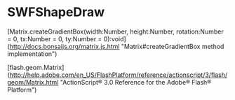 # SWFShapeDraw
[Matrix.createGradientBox(width:Number, height:Number, rotation:Number = 0, tx:Number = 0, ty:Number = 0):void] (http://docs.bonsaijs.org/matrix.js.html "Matrix#createGradientBox method implementation")

[flash.geom.Matrix] (http://help.adobe.com/en_US/FlashPlatform/reference/actionscript/3/flash/geom/Matrix.html "ActionScript® 3.0 Reference for the Adobe® Flash® Platform")
